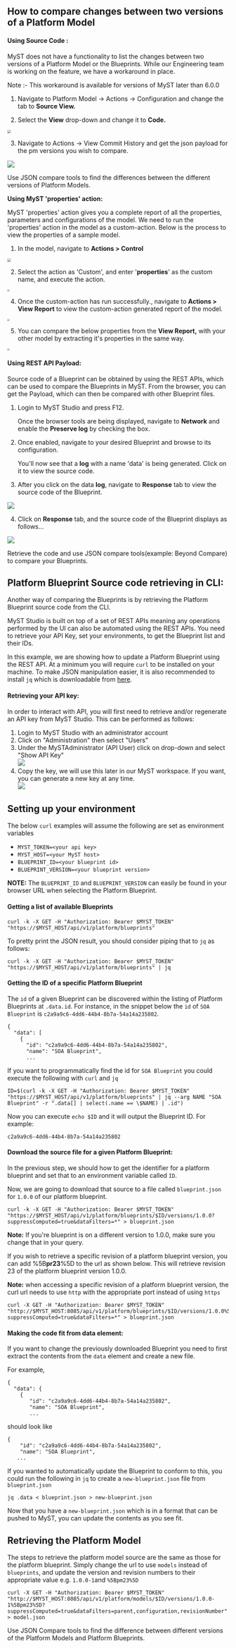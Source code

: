 ## How to compare changes between two versions of a Platform Model

#### **Using Source Code :**

MyST does not have a functionality to list the changes between two versions of a Platform Model or the Blueprints. While our Engineering team is working on the feature, we have a workaround in place.

Note :- This workaround is available for versions of MyST later than 6.0.0



1. Navigate to Platform Model -> Actions -> Configuration and change the tab to **Source View.**

2. Select the **View** drop-down and change it to **Code.**

<img src="img/Compare-source-view.PNG" style="zoom: 50%;" />

3. Navigate to Actions -> View Commit History and get the json payload for the pm versions you wish to compare.

![](img/compare-view-commit.PNG)

Use JSON compare tools to find the differences between the different versions of Platform Models. 



**Using MyST 'properties' action:**

MyST 'properties' action gives you a complete report of all the properties, parameters and configurations of the model. We need to run the 'properties' action in the model as a custom-action. Below is the process to view the properties of a sample model.

1. In the model, navigate to **Actions > Control**

<img src="img/compare-model-action.png" style="zoom:50%;" />



2. Select the action as 'Custom', and enter '**properties**' as the custom name, and execute the action.

<img src="img/compare-model-custom-action.png" style="zoom: 33%;" />



4. Once the custom-action has run successfully., navigate to **Actions > View Report** to view the custom-action generated report of the model.

<img src="img/compare-model-report.png" style="zoom:33%;" />



5. You can compare the below properties from the **View Report,** with your other model by extracting it's properties in the same way.

<img src="img/compare-model-view-report.png" style="zoom:33%;" />



#### Using REST API Payload:

Source code of a Blueprint can be obtained by using the REST APIs, which can be used to compare the Blueprints in MyST. From the browser, you can get the Payload, which can then be compared with other Blueprint files.

1. Login to MyST Studio and press F12.

   Once the browser tools are being displayed, navigate to **Network** and enable the **Preserve log**  by checking the box.

2. Once enabled, navigate to your desired Blueprint and browse to its configuration.

   You'll now see that a **log** with a name 'data' is being generated. Click on it to view the source code.

3. After you click on the data **log**, navigate to **Response** tab to view the source code of the Blueprint.

![](img/compare-network-data.png)



4. Click on **Response** tab, and the source code of the Blueprint displays as follows...

![](img/compare-response-sourcecode.png)

Retrieve the code and use JSON compare tools(example: Beyond Compare) to compare your Blueprints.



## Platform Blueprint Source code retrieving in CLI:

Another way of comparing the Blueprints is by retrieving the Platform Blueprint source code from the CLI.

MyST Studio is built on top of a set of REST APIs meaning any operations performed by the UI can also be automated using the REST APIs. You need to retrieve your API Key, set your environments, to get the Blueprint list and their IDs.

In this example, we are showing how to update a Platform Blueprint using the REST API. At a minimum you will require `curl` to be installed on your machine. To make JSON manipulation easier, it is also recommended to install `jq` which is downloadable from [here](https://stedolan.github.io/jq/download/).

#### Retrieving your API key:

In order to interact with API, you will first need to retrieve and/or regenerate an API key from MyST Studio. This can be performed as follows:  

1. Login to MyST Studio with an administrator account  
2. Click on "Administration" then select "Users"  
3. Under the MySTAdministrator \(API User\) click on drop-down and select "Show API Key"  
   ![](img/howto-patch-rollstart-1.show-api-key.png)  
4. Copy the key, we will use this later in our MyST workspace. If you want, you can generate a new key at any time.  
   ![](img/howto-patch-rollstart-2.api-key-view.png)

## Setting up your environment

The below `curl` examples will assume the following are set as environment variables

- `MYST_TOKEN=<your api key>`
- `MYST_HOST=<your MyST host>`
- `BLUEPRINT_ID=<your blueprint id>`
- `BLUEPRINT_VERSION=<your blueprint version>`

**NOTE:** The `BLUEPRINT_ID` and `BLUEPRINT_VERSION` can easily be found in your browser URL when selecting the Platform Blueprint.

#### Getting a list of available Blueprints

`curl -k -X GET -H "Authorization: Bearer $MYST_TOKEN"  "https://$MYST_HOST/api/v1/platform/blueprints"`

To pretty print the JSON result, you should consider piping that to `jq` as follows:

`curl -k -X GET -H "Authorization: Bearer $MYST_TOKEN"  "https://$MYST_HOST/api/v1/platform/blueprints" | jq`

#### Getting the ID of a specific Platform Blueprint

The `id` of a given Blueprint can be discovered within the listing of Platform Blueprints at `.data.id`. For instance, in the snippet below the `id` of `SOA Blueprint` is `c2a9a9c6-4dd6-44b4-8b7a-54a14a235802`.

```
{
  "data": [
    {
      "id": "c2a9a9c6-4dd6-44b4-8b7a-54a14a235802",
      "name": "SOA Blueprint",
      ...
```

If you want to programmatically find the id for `SOA Blueprint` you could execute the following with `curl` and `jq`

```
ID=$(curl -k -X GET -H "Authorization: Bearer $MYST_TOKEN"  "https://$MYST_HOST/api/v1/platform/blueprints" | jq --arg NAME "SOA Blueprint" -r ".data[] | select(.name == \$NAME) | .id")
```

Now you can execute `echo $ID` and it will output the Blueprint ID. For example:

`c2a9a9c6-4dd6-44b4-8b7a-54a14a235802`

#### Download the source file for a given Platform Blueprint:

In the previous step, we should how to get the identifier for a platform blueprint and set that to an environment variable called `ID`.

Now, we are going to download that source to a file called `blueprint.json` for `1.0.0` of our platform blueprint.

```
curl -k -X GET -H "Authorization: Bearer $MYST_TOKEN"  "https://$MYST_HOST/api/v1/platform/blueprints/$ID/versions/1.0.0?suppressComputed=true&dataFilters=*" > blueprint.json
```

**Note:** If you're blueprint is on a different version to 1.0.0, make sure you change that in your query.

If you wish to retrieve a specific revision of a platform blueprint version, you can add %5B**pr23**%5D to the url as shown below. This will retrieve revision 23 of the platform blueprint version 1.0.0.

**Note:** when accessing a specific revision of  a platform blueprint version, the curl url needs to use `http` with the appropriate port instead of using `https`

```
curl -X GET -H "Authorization: Bearer $MYST_TOKEN"  "http://$MYST_HOST:8085/api/v1/platform/blueprints/$ID/versions/1.0.0%5Bpr23%5D?suppressComputed=true&dataFilters=*" > blueprint.json
```

#### Making the code fit from data element:

If you want to change the previously downloaded Blueprint you need to first extract the contents from the `data` element and create a new file.

For example,

```
{
  "data": {
    {
       "id": "c2a9a9c6-4dd6-44b4-8b7a-54a14a235802",
       "name": "SOA Blueprint",
       ...
```

should look like

```
{
    "id": "c2a9a9c6-4dd6-44b4-8b7a-54a14a235802",
    "name": "SOA Blueprint",
   ...
```

If you wanted to automatically update the Blueprint to conform to this, you could run the following in `jq` to create a `new-blueprint.json` file from `blueprint.json`

```
jq .data < blueprint.json > new-blueprint.json
```

Now that you have a `new-blueprint.json` which is in a format that can be pushed to MyST, you can update the contents as you see fit.



## Retrieving the Platform Model

The steps to retrieve the platform model source are the same as those for the platform blueprint. Simply change the url to use `models` instead of `blueprints`, and update the version and revision numbers to their appropriate value e.g. `1.0.0-1`and `%5Bpm23%5D`

```
curl -X GET -H "Authorization: Bearer $MYST_TOKEN"  "http://$MYST_HOST:8085/api/v1/platform/models/$ID/versions/1.0.0-1%5Bpm23%5D?suppressComputed=true&dataFilters=parent,configuration,revisionNumber" > model.json
```

Use JSON Compare tools to find the difference between different versions of the Platform Models and Platform Blueprints.